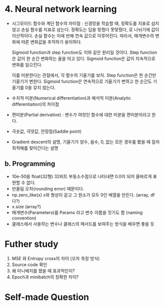 # 4. Neural network learning

- 시그모이드 함수와 계단 함수의 차이점
  : 신경망을 학습할 때, 정확도를 지표로 삼지 않고 손실 함수를 지표로 삼는다.
    정확도는 답을 맞췄다 못맞췄다, 로 나뉘기에 값이 이산적이다.
    손실 함수는 이에 반해 연속 값으로 이루어진다.
    따라서, 매개변수의 변화에 따른 변화값을 추적하기 용이하다.
    
    Sigmoid function과 step function도 이와 같은 원리일 것이다.
    Step function은 값이 한 순간 변화하는 꼴을 띄고 있다.
    Sigmoid function은 값이 지속적으로 변화를 일으킨다.
    
    이를 미분한다는 관점에서, 각 함수의 기울기를 보자.
    Step function은 한 순간만 기울기가 변한다.
    Sigmoid function은 연속적으로 기울기가 변하고 한 순간도 기울기를 0을 갖지 않는다.

- 수치적 미분(Numerical differentiation)과 해석적 미분(Analytic differentiation)의 차이점

- 편미분(Partial derivative)
: 변수가 여럿인 함수에 대한 미분을 편미분이라고 한다.


- 극솟값, 극댓값, 안장점(Saddle point)


- Gradient descent의 설명, 기울기가 양수, 음수, 0, 없는 모든 경우를 봤을 때 점차 최적해를 찾아간다는 설명



## b. Programming
- 10e-50을 float(32형) 32비트 부동소수점으로 나타내면 0.0이 되어 올바르게 표현할 수 없다.
- 반올림 오차(rounding error) 때문이다.
- np.zero_like(x) x와 형상이 같고 그 원소가 모두 0인 배열을 만든다. (array, df 다?)
- x.size (array?)
- 매개변수(Parameters)를 Params 라고 변수 이름을 짓기도 함 (naming convention)
- 클래스에서 사용하는 변수나 클래스의 메서드를 보여주는 방식을 배우면 좋을 듯

# Futher study
1. MSE 와 Entropy cross의 차이 (오차 측정 방식)
2. Source code 확인
3. 왜 미니배치를 했을 때 효과적인지?
4. Epoch과 minibatch의 정확한 차이?


# Self-made Question


